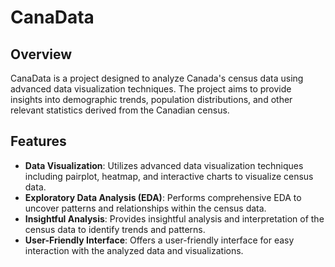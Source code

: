 # CanaData

## Overview
CanaData is a project designed to analyze Canada's census data using advanced data visualization techniques. The project aims to provide insights into demographic trends, population distributions, and other relevant statistics derived from the Canadian census.

## Features
- **Data Visualization**: Utilizes advanced data visualization techniques including pairplot, heatmap, and interactive charts to visualize census data.
- **Exploratory Data Analysis (EDA)**: Performs comprehensive EDA to uncover patterns and relationships within the census data.
- **Insightful Analysis**: Provides insightful analysis and interpretation of the census data to identify trends and patterns.
- **User-Friendly Interface**: Offers a user-friendly interface for easy interaction with the analyzed data and visualizations.